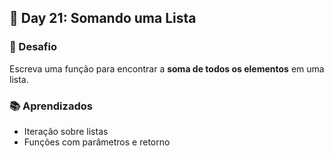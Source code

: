 ## 📅 Day 21: Somando uma Lista

### 🧩 Desafio  
Escreva uma função para encontrar a **soma de todos os elementos** em uma lista.

### 📚 Aprendizados
- Iteração sobre listas
- Funções com parâmetros e retorno
